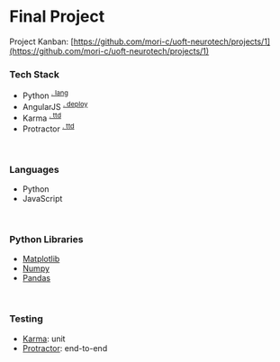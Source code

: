 # Final Project
Project Kanban: [https://github.com/mori-c/uoft-neurotech/projects/1](https://github.com/mori-c/uoft-neurotech/projects/1)
<br>

### Tech Stack

* Python <sup>[ . lang](#languages)</sup>
* AngularJS <sup>[ . deploy](#deploy)</sup>
* Karma <sup>[  . ttd](#testing-karma)</sup>
* Protractor <sup>[  . ttd](#testing-pro)</sup>

<br>

### <a name="languages">Languages</a>

* Python
* JavaScript

<br>

### Python Libraries

* [Matplotlib]()
* [Numpy]()
* [Pandas]()

<br>

### Testing

* <a name="testing-karma">[Karma](https://karma-runner.github.io/)</a>: unit
* <a name="testing-pro">[Protractor](http://www.protractortest.org/)</a>: end-to-end


<!-- <a name=""></a>: Footnote content goes here -->






